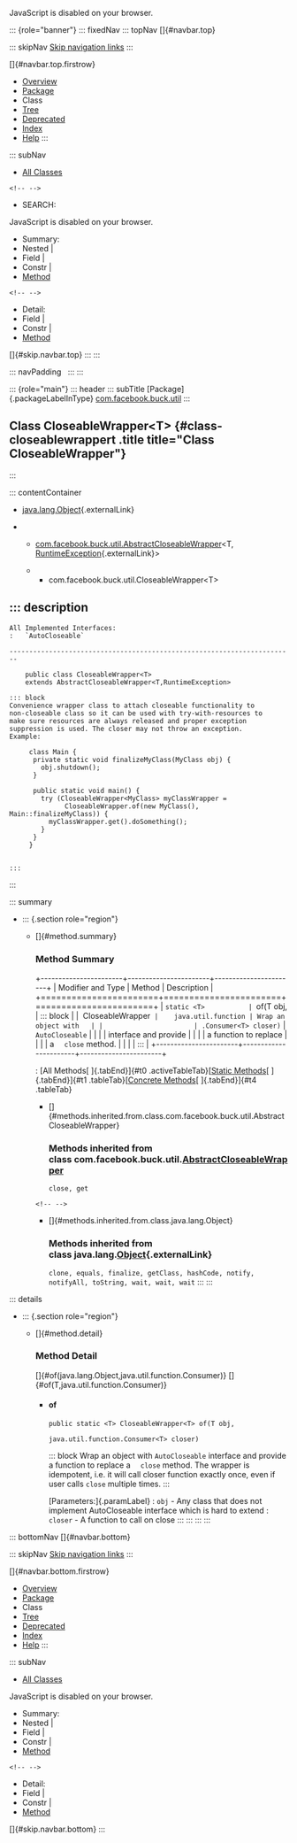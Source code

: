 <div>

JavaScript is disabled on your browser.

</div>

::: {role="banner"}
::: fixedNav
::: topNav
[]{#navbar.top}

::: skipNav
[Skip navigation links](#skip.navbar.top "Skip navigation links")
:::

[]{#navbar.top.firstrow}

-   [Overview](../../../../index.html)
-   [Package](package-summary.html)
-   Class
-   [Tree](package-tree.html)
-   [Deprecated](../../../../deprecated-list.html)
-   [Index](../../../../index-all.html)
-   [Help](../../../../help-doc.html)
:::

::: subNav
-   [All Classes](../../../../allclasses.html)

```{=html}
<!-- -->
```
-   SEARCH:

<div>

<div>

JavaScript is disabled on your browser.

</div>

</div>

<div>

-   Summary: 
-   Nested \| 
-   Field \| 
-   Constr \| 
-   [Method](#method.summary)

```{=html}
<!-- -->
```
-   Detail: 
-   Field \| 
-   Constr \| 
-   [Method](#method.detail)

</div>

[]{#skip.navbar.top}
:::
:::

::: navPadding
 
:::
:::

::: {role="main"}
::: header
::: subTitle
[Package]{.packageLabelInType} [com.facebook.buck.util](package-summary.html)
:::

## Class CloseableWrapper\<T\> {#class-closeablewrappert .title title="Class CloseableWrapper"}
:::

::: contentContainer
-   [java.lang.Object](http://docs.oracle.com/javase/7/docs/api/java/lang/Object.html?is-external=true "class or interface in java.lang"){.externalLink}

-   -   [com.facebook.buck.util.AbstractCloseableWrapper](AbstractCloseableWrapper.html "class in com.facebook.buck.util")\<T,​[RuntimeException](http://docs.oracle.com/javase/7/docs/api/java/lang/RuntimeException.html?is-external=true "class or interface in java.lang"){.externalLink}\>

    -   -   com.facebook.buck.util.CloseableWrapper\<T\>

::: description
-   

    All Implemented Interfaces:
    :   `AutoCloseable`

    ------------------------------------------------------------------------

        public class CloseableWrapper<T>
        extends AbstractCloseableWrapper<T,​RuntimeException>

    ::: block
    Convenience wrapper class to attach closeable functionality to
    non-closeable class so it can be used with try-with-resources to
    make sure resources are always released and proper exception
    suppression is used. The closer may not throw an exception.
    Example:

         class Main {
          private static void finalizeMyClass(MyClass obj) {
            obj.shutdown();
          }

          public static void main() {
            try (CloseableWrapper<MyClass> myClassWrapper =
                  CloseableWrapper.of(new MyClass(), Main::finalizeMyClass)) {
              myClassWrapper.get().doSomething();
            }
          }
         }

         
    :::
:::

::: summary
-   ::: {.section role="region"}
    -   []{#method.summary}

        ### Method Summary

        +-----------------------+-----------------------+-----------------------+
        | Modifier and Type     | Method                | Description           |
        +=======================+=======================+=======================+
        | `static <T>           | `of​(T obj,            | ::: block             |
        |  CloseableWrapper<T>` |    java.util.function | Wrap an object with   |
        |                       | .Consumer<T> closer)` | `AutoCloseable`       |
        |                       |                       | interface and provide |
        |                       |                       | a function to replace |
        |                       |                       | a `  close` method.   |
        |                       |                       | :::                   |
        +-----------------------+-----------------------+-----------------------+

        : [All Methods[ ]{.tabEnd}]{#t0 .activeTableTab}[[Static
        Methods](javascript:show(1);)[ ]{.tabEnd}]{#t1
        .tableTab}[[Concrete
        Methods](javascript:show(8);)[ ]{.tabEnd}]{#t4 .tableTab}

        -   []{#methods.inherited.from.class.com.facebook.buck.util.AbstractCloseableWrapper}

            ### Methods inherited from class com.facebook.buck.util.[AbstractCloseableWrapper](AbstractCloseableWrapper.html "class in com.facebook.buck.util")

            `close, get`

        ```{=html}
        <!-- -->
        ```
        -   []{#methods.inherited.from.class.java.lang.Object}

            ### Methods inherited from class java.lang.[Object](http://docs.oracle.com/javase/7/docs/api/java/lang/Object.html?is-external=true "class or interface in java.lang"){.externalLink}

            `clone, equals, finalize, getClass, hashCode, notify, notifyAll, toString, wait, wait, wait`
    :::
:::

::: details
-   ::: {.section role="region"}
    -   []{#method.detail}

        ### Method Detail

        []{#of(java.lang.Object,java.util.function.Consumer)}
        []{#of(T,java.util.function.Consumer)}

        -   #### of

            ``` methodSignature
            public static <T> CloseableWrapper<T> of​(T obj,
                                                     java.util.function.Consumer<T> closer)
            ```

            ::: block
            Wrap an object with `AutoCloseable` interface and provide a
            function to replace a `  close` method. The wrapper is
            idempotent, i.e. it will call closer function exactly once,
            even if user calls `close` multiple times.
            :::

            [Parameters:]{.paramLabel}
            :   `obj` - Any class that does not implement AutoCloseable
                interface which is hard to extend
            :   `closer` - A function to call on close
    :::
:::
:::
:::

::: bottomNav
[]{#navbar.bottom}

::: skipNav
[Skip navigation links](#skip.navbar.bottom "Skip navigation links")
:::

[]{#navbar.bottom.firstrow}

-   [Overview](../../../../index.html)
-   [Package](package-summary.html)
-   Class
-   [Tree](package-tree.html)
-   [Deprecated](../../../../deprecated-list.html)
-   [Index](../../../../index-all.html)
-   [Help](../../../../help-doc.html)
:::

::: subNav
-   [All Classes](../../../../allclasses.html)

<div>

<div>

JavaScript is disabled on your browser.

</div>

</div>

<div>

-   Summary: 
-   Nested \| 
-   Field \| 
-   Constr \| 
-   [Method](#method.summary)

```{=html}
<!-- -->
```
-   Detail: 
-   Field \| 
-   Constr \| 
-   [Method](#method.detail)

</div>

[]{#skip.navbar.bottom}
:::

